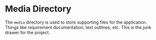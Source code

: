 # **Media Directory**

The `media` directory is used to store supporting files for the application. Things like requirement documentation, text outlines, etc. This is the junk drawer for the project.

